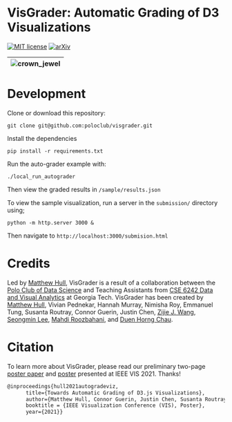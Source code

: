 # VisGrader: Automatic Grading of D3 Visualizations

[![MIT license](http://img.shields.io/badge/license-MIT-brightgreen.svg)](http://opensource.org/licenses/MIT)
[![arXiv](https://img.shields.io/badge/arXiv-2110.11227-b3131b.svg)](https://arxiv.org/abs/2110.11227)


| ![crown_jewel](https://user-images.githubusercontent.com/683979/228333301-93f9c889-3687-4813-b29e-73cba408596f.png) |
| --- |



# Development

Clone or download this repository:

`git clone git@github.com:poloclub/visgrader.git`

Install the dependencies

`pip install -r requirements.txt`

Run the auto-grader example with: 

`./local_run_autograder`

Then view the graded results in `/sample/results.json`

To view the sample visualization, run a server in the `submission/` directory using;

`python -m http.server 3000 &`

Then navigate to `http://localhost:3000/submision.html`

# Credits
Led by [Matthew Hull](https://matthewdhull.github.io), VisGrader is a result of a collaboration between the [Polo Club of Data Science](https://poloclub.github.io) and Teaching Assistants from [CSE 6242 Data and Visual Analytics](https://poloclub.github.io/#cse6242) at Georgia Tech. VisGrader has been created by [Matthew Hull](https://matthewdhull.github.io), Vivian Pednekar, Hannah Murray, Nimisha Roy, Emmanuel Tung, Susanta Routray, Connor Guerin, Justin Chen, [Zijie J. Wang](https://zijie.wang), [Seongmin Lee](https://ligi214.github.io), [Mahdi Roozbahani](https://mahdi-roozbahani.github.io), and [Duen Horng Chau](https://poloclub.github.io/polochau/).

# Citation
To learn more about VisGrader, please read our preliminary two-page [poster paper](https://arxiv.org/abs/2110.11227) and [poster](https://poloclub.github.io/papers/21-vis-autograde-poster.pdf) presented at IEEE VIS 2021. Thanks!

```latex
@inproceedings{hull2021autogradeviz,
      title={Towards Automatic Grading of D3.js Visualizations},
      author={Matthew Hull, Connor Guerin, Justin Chen, Susanta Routray, Duen Horng (Polo) Chau},
      booktitle = {IEEE Visualization Conference (VIS), Poster},
      year={2021}}
```
